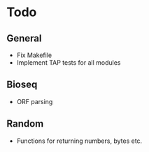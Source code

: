 # Todo

## General
- Fix Makefile
- Implement TAP tests for all modules

## Bioseq
- ORF parsing

## Random
- Functions for returning numbers, bytes etc.